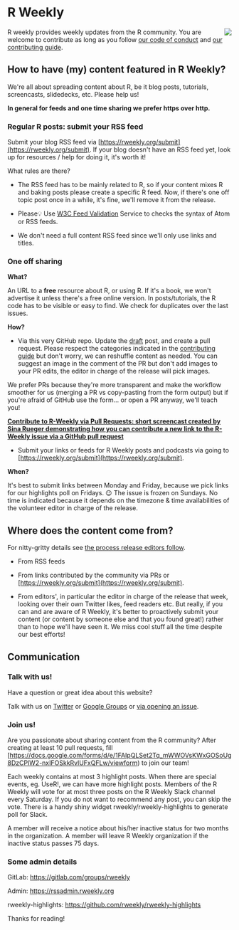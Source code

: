 # R Weekly

<img align="right" src="https://rweekly.org/images/icons/icon-256x256.png">

R weekly provides weekly updates from the R community. You are welcome to contribute as long as you follow [our code of conduct](CODE_OF_CONDUCT.md) and [our contributing guide](CONTRIBUTING.md).

## How to have (my) content featured in R Weekly?

We're all about spreading content about R, be it blog posts, tutorials, screencasts, slidedecks, etc. 
Please help us!

**In general for feeds and one time sharing we prefer https over http.**

### Regular R posts: submit your RSS feed

Submit your blog RSS feed via [https://rweekly.org/submit](https://rweekly.org/submit).
If your blog doesn't have an RSS feed yet, look up for resources / help for doing it, it's worth it!

What rules are there?

* The RSS feed has to be mainly related to R, so if your content mixes R and baking posts please create a specific R feed. Now, if there's one off topic post once in a while, it's fine, we'll remove it from the release.

*  Please💡 Use [W3C Feed Validation](https://validator.w3.org/feed/) Service to checks the syntax of Atom or RSS feeds.

* We don't need a full content RSS feed since we'll only use links and titles. 

### One off sharing

**What?**

An URL to a **free** resource about R, or using R.
If it's a book, we won't advertise it unless there's a free online version.
In posts/tutorials, the R code has to be visible or easy to find.
We check for duplicates over the last issues.

**How?**

* Via this very GitHub repo. Update the [draft](https://github.com/rweekly/rweekly.org/blob/gh-pages/draft.md) post, and create a pull request. Please respect the categories indicated in the [contributing guide](CONTRIBUTING.md) but don't worry, we can reshuffle content as needed. You can suggest an image in the comment of the PR but don't add images to your PR edits, the editor in charge of the release will pick images.

We prefer PRs because they're more transparent and make the workflow smoother for us (merging a PR vs copy-pasting from the form output) but if you're afraid of GitHub use the form... or open a PR anyway, we'll teach you!

**[Contribute to R-Weekly via Pull Requests: short screencast created by Sina Rueger demonstrating how you can contribute a new link to the R-Weekly issue via a GitHub pull request](https://www.youtube.com/watch?v=oNcW5xeV1bw)**

* Submit your links or feeds for R Weekly posts and podcasts via going to [https://rweekly.org/submit](https://rweekly.org/submit). 


**When?**

It's best to submit links between Monday and Friday, because we pick links for our highlights poll on Fridays. :wink:
The issue is frozen on Sundays.
No time is indicated because it depends on the timezone & time availabilities of the volunteer editor in charge of the release.

## Where does the content come from?

For nitty-gritty details see [the process release editors follow](https://github.com/rweekly/rweekly.org/wiki/Release-Editor-FAQ).

* From RSS feeds

* From links contributed by the community via PRs or [https://rweekly.org/submit](https://rweekly.org/submit). 

* From editors', in particular the editor in charge of the release that week, looking over their own Twitter likes, feed readers etc. But really, if you can and are aware of R Weekly, it's better to proactively submit your content (or content by someone else and that you found great!) rather than to hope we'll have seen it. We miss cool stuff all the time despite our best efforts!

## Communication

### Talk with us!

Have a question or great idea about this website? 

Talk with us on [Twitter](https://twitter.com/rweekly_org) or [Google Groups](https://groups.google.com/forum/#!forum/rweekly) or [via opening an issue](https://github.com/rweekly/rweekly.org/issues/new).

### Join us!

Are you passionate about sharing content from the R community? After creating at least 10 pull requests, fill [https://docs.google.com/forms/d/e/1FAIpQLSet2Tq_mWWOVsKWxGOSoUg8DzCPlW2-nxIFOSkkRvlUFxQFLw/viewform) to join our team!

Each weekly contains at most 3 highlight posts. When there are special events, eg. UseR!, we can have more highlight posts. Members of the R Weekly will vote for at most three posts on the R Weekly Slack channel every Saturday. If you do not want to recommend any post, you can skip the vote. There is a handy shiny widget rweekly/rweekly-highlights to generate poll for Slack.

A member will receive a notice about his/her inactive status for two months in the organization. A member will leave R Weekly organization if the inactive status passes 75 days.

### Some admin details

GitLab: https://gitlab.com/groups/rweekly

Admin: https://rssadmin.rweekly.org

rweekly-highlights: https://github.com/rweekly/rweekly-highlights

Thanks for reading!

